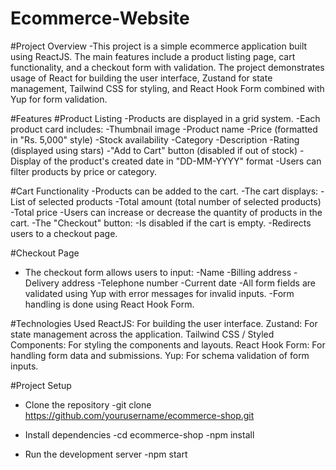 # Ecommerce-Website

#Project Overview
-This project is a simple ecommerce application built using ReactJS. The main features include a product listing page, cart functionality, and a checkout form with validation. The project demonstrates usage of React for building the user interface, Zustand for state management, Tailwind CSS for styling, and React Hook Form combined with Yup for form validation.

#Features
#Product Listing
-Products are displayed in a grid system.
-Each product card includes:
-Thumbnail image
-Product name
-Price (formatted in "Rs. 5,000" style)
-Stock availability
-Category
-Description
-Rating (displayed using stars)
-"Add to Cart" button (disabled if out of stock)
-Display of the product's created date in "DD-MM-YYYY" format
-Users can filter products by price or category.

#Cart Functionality
-Products can be added to the cart.
-The cart displays:
  -List of selected products
  -Total amount (total number of selected products)
  -Total price
-Users can increase or decrease the quantity of products in the cart.
-The "Checkout" button:
  -Is disabled if the cart is empty.
  -Redirects users to a checkout page.
  
#Checkout Page
- The checkout form allows users to input:
   -Name
  -Billing address
  -Delivery address
  -Telephone number
  -Current date
-All form fields are validated using Yup with error messages for invalid inputs.
-Form handling is done using React Hook Form.

#Technologies Used
ReactJS: For building the user interface.
Zustand: For state management across the application.
Tailwind CSS / Styled Components: For styling the components and layouts.
React Hook Form: For handling form data and submissions.
Yup: For schema validation of form inputs.

#Project Setup
- Clone the repository
   -git clone https://github.com/yourusername/ecommerce-shop.git
  
- Install dependencies
   -cd ecommerce-shop
   -npm install

- Run the development server
  -npm start

